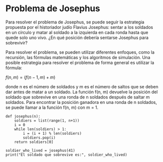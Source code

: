 # Problema de Josephus

Para resolver el problema de Josephus, se puede seguir la estrategia propuesta por el historiador judío Flavius Josephus: sentar a los soldados en un círculo y matar al soldado a la izquierda en cada ronda hasta que quede solo uno vivo. ¿En qué posición debería sentarse Josephus para sobrevivir?

Para resolver el problema, se pueden utilizar diferentes enfoques, como la recursión, las fórmulas matemáticas y los algoritmos de simulación. Una posible estrategia para resolver el problema de forma general es utilizar la fórmula:

$f(n, m) = (f(n - 1, m) + m) % n$

donde n es el número de soldados y m es el número de saltos que se deben dar antes de matar a un soldado. La función f(n, m) devuelve la posición del soldado que sobrevive en una ronda de n soldados después de saltar m soldados. Para encontrar la posición ganadora en una ronda de n soldados, se puede llamar a la función f(n, m) con m = 1.

```
def josephus(n):
    soldiers = list(range(1, n+1))
    i = 0
    while len(soldiers) > 1:
        i = (i + 1) % len(soldiers)
        soldiers.pop(i)
    return soldiers[0]

soldier_who_lived = josephus(41)
print("El soldado que sobrevive es:", soldier_who_lived)
```
